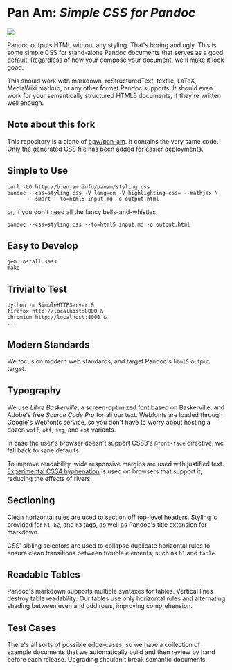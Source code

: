 Pan Am: *Simple CSS for Pandoc*
===============================

![](http://b.enjam.info/panam/screenshot.png#updated)

Pandoc outputs HTML without any styling. That's boring and ugly. This is some
simple CSS for stand-alone Pandoc documents that serves as a good default.
Regardless of how your compose your document, we'll make it look good.

This should work with markdown, reStructuredText, textile, LaTeX, MediaWiki
markup, or any other format Pandoc supports. It should even work for your
semantically structured HTML5 documents, if they're written well enough.

Note about this fork
--------------------

This repository is a clone of [bgw/pan-am](https://github.com/bgw/pan-am). It
contains the very same code. Only the generated CSS file has been added for
easier deployments.

Simple to Use
-------------

    curl -LO http://b.enjam.info/panam/styling.css
    pandoc --css=styling.css -V lang=en -V highlighting-css= --mathjax \
           --smart --to=html5 input.md -o output.html

or, if you don't need all the fancy bells-and-whistles,

    pandoc --css=styling.css --to=html5 input.md -o output.html

Easy to Develop
---------------

    gem install sass
    make

Trivial to Test
---------------

    python -m SimpleHTTPServer &
    firefox http://localhost:8000 &
    chromium http://localhost:8000 &
    ...

Modern Standards
----------------

We focus on modern web standards, and target Pandoc's `html5` output target.

Typography
----------

We use *Libre Baskerville*, a screen-optimized font based on Baskerville, and
Adobe's free *Source Code Pro* for all our text. Webfonts are loaded through
Google's Webfonts service, so you don't have to worry about hosting a dozen
`woff`, `otf`, `svg`, and `eot` variants.

In case the user's browser doesn't support CSS3's `@font-face` directive, we
fall back to sane defaults.

To improve readability, wide responsive margins are used with justified text.
[Experimental CSS4 hyphenation][] is used on browsers that support it, reducing
the effects of rivers.

  [Experimental CSS4 hyphenation]: http://generatedcontent.org/post/44751461516/

Sectioning
----------

Clean horizontal rules are used to section off top-level headers. Styling is
provided for `h1`, `h2`, and `h3` tags, as well as Pandoc's title extension for
markdown.

CSS' sibling selectors are used to collapse duplicate horizontal rules to ensure
clean transitions between trouble elements, such as `h1` and `table`.

Readable Tables
---------------

Pandoc's markdown supports multiple syntaxes for tables. Vertical lines destroy
table readability. Our tables use only horizontal rules and alternating shading
between even and odd rows, improving comprehension.

Test Cases
----------

There's all sorts of possible edge-cases, so we have a collection of example
documents that we automatically build and then review by hand before each
release. Upgrading shouldn't break semantic documents.
